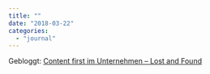 ```yaml
---
title: ""
date: "2018-03-22"
categories: 
  - "journal"
---
```


Gebloggt: [Content first im Unternehmen – Lost and Found](https://wittenbrink.net/lostandfound/content-first-im-unternehmen/)
